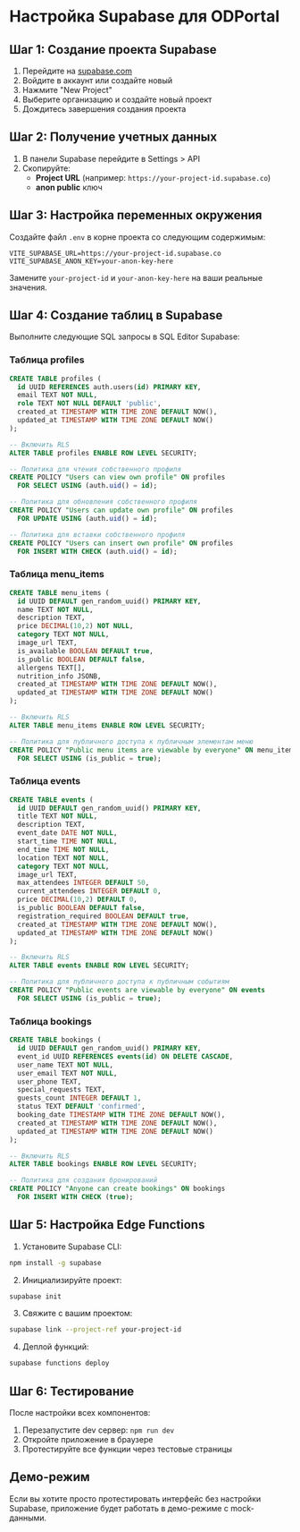 # Настройка Supabase для ODPortal

## Шаг 1: Создание проекта Supabase

1. Перейдите на [supabase.com](https://supabase.com)
2. Войдите в аккаунт или создайте новый
3. Нажмите "New Project"
4. Выберите организацию и создайте новый проект
5. Дождитесь завершения создания проекта

## Шаг 2: Получение учетных данных

1. В панели Supabase перейдите в Settings > API
2. Скопируйте:
   - **Project URL** (например: `https://your-project-id.supabase.co`)
   - **anon public** ключ

## Шаг 3: Настройка переменных окружения

Создайте файл `.env` в корне проекта со следующим содержимым:

```env
VITE_SUPABASE_URL=https://your-project-id.supabase.co
VITE_SUPABASE_ANON_KEY=your-anon-key-here
```

Замените `your-project-id` и `your-anon-key-here` на ваши реальные значения.

## Шаг 4: Создание таблиц в Supabase

Выполните следующие SQL запросы в SQL Editor Supabase:

### Таблица profiles
```sql
CREATE TABLE profiles (
  id UUID REFERENCES auth.users(id) PRIMARY KEY,
  email TEXT NOT NULL,
  role TEXT NOT NULL DEFAULT 'public',
  created_at TIMESTAMP WITH TIME ZONE DEFAULT NOW(),
  updated_at TIMESTAMP WITH TIME ZONE DEFAULT NOW()
);

-- Включить RLS
ALTER TABLE profiles ENABLE ROW LEVEL SECURITY;

-- Политика для чтения собственного профиля
CREATE POLICY "Users can view own profile" ON profiles
  FOR SELECT USING (auth.uid() = id);

-- Политика для обновления собственного профиля
CREATE POLICY "Users can update own profile" ON profiles
  FOR UPDATE USING (auth.uid() = id);

-- Политика для вставки собственного профиля
CREATE POLICY "Users can insert own profile" ON profiles
  FOR INSERT WITH CHECK (auth.uid() = id);
```

### Таблица menu_items
```sql
CREATE TABLE menu_items (
  id UUID DEFAULT gen_random_uuid() PRIMARY KEY,
  name TEXT NOT NULL,
  description TEXT,
  price DECIMAL(10,2) NOT NULL,
  category TEXT NOT NULL,
  image_url TEXT,
  is_available BOOLEAN DEFAULT true,
  is_public BOOLEAN DEFAULT false,
  allergens TEXT[],
  nutrition_info JSONB,
  created_at TIMESTAMP WITH TIME ZONE DEFAULT NOW(),
  updated_at TIMESTAMP WITH TIME ZONE DEFAULT NOW()
);

-- Включить RLS
ALTER TABLE menu_items ENABLE ROW LEVEL SECURITY;

-- Политика для публичного доступа к публичным элементам меню
CREATE POLICY "Public menu items are viewable by everyone" ON menu_items
  FOR SELECT USING (is_public = true);
```

### Таблица events
```sql
CREATE TABLE events (
  id UUID DEFAULT gen_random_uuid() PRIMARY KEY,
  title TEXT NOT NULL,
  description TEXT,
  event_date DATE NOT NULL,
  start_time TIME NOT NULL,
  end_time TIME NOT NULL,
  location TEXT NOT NULL,
  category TEXT NOT NULL,
  image_url TEXT,
  max_attendees INTEGER DEFAULT 50,
  current_attendees INTEGER DEFAULT 0,
  price DECIMAL(10,2) DEFAULT 0,
  is_public BOOLEAN DEFAULT false,
  registration_required BOOLEAN DEFAULT true,
  created_at TIMESTAMP WITH TIME ZONE DEFAULT NOW(),
  updated_at TIMESTAMP WITH TIME ZONE DEFAULT NOW()
);

-- Включить RLS
ALTER TABLE events ENABLE ROW LEVEL SECURITY;

-- Политика для публичного доступа к публичным событиям
CREATE POLICY "Public events are viewable by everyone" ON events
  FOR SELECT USING (is_public = true);
```

### Таблица bookings
```sql
CREATE TABLE bookings (
  id UUID DEFAULT gen_random_uuid() PRIMARY KEY,
  event_id UUID REFERENCES events(id) ON DELETE CASCADE,
  user_name TEXT NOT NULL,
  user_email TEXT NOT NULL,
  user_phone TEXT,
  special_requests TEXT,
  guests_count INTEGER DEFAULT 1,
  status TEXT DEFAULT 'confirmed',
  booking_date TIMESTAMP WITH TIME ZONE DEFAULT NOW(),
  created_at TIMESTAMP WITH TIME ZONE DEFAULT NOW(),
  updated_at TIMESTAMP WITH TIME ZONE DEFAULT NOW()
);

-- Включить RLS
ALTER TABLE bookings ENABLE ROW LEVEL SECURITY;

-- Политика для создания бронирований
CREATE POLICY "Anyone can create bookings" ON bookings
  FOR INSERT WITH CHECK (true);
```

## Шаг 5: Настройка Edge Functions

1. Установите Supabase CLI:
```bash
npm install -g supabase
```

2. Инициализируйте проект:
```bash
supabase init
```

3. Свяжите с вашим проектом:
```bash
supabase link --project-ref your-project-id
```

4. Деплой функций:
```bash
supabase functions deploy
```

## Шаг 6: Тестирование

После настройки всех компонентов:

1. Перезапустите dev сервер: `npm run dev`
2. Откройте приложение в браузере
3. Протестируйте все функции через тестовые страницы

## Демо-режим

Если вы хотите просто протестировать интерфейс без настройки Supabase, приложение будет работать в демо-режиме с mock-данными.
